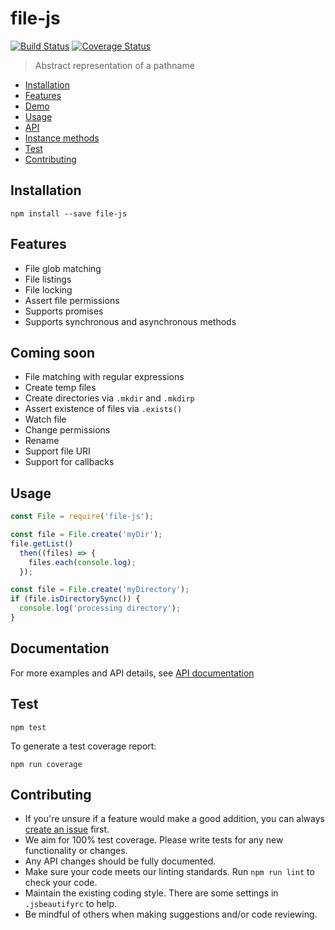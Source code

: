 # file-js

[![Build Status](https://travis-ci.org/nspragg/file-js.svg)](https://travis-ci.org/nspragg/file-js) [![Coverage Status](https://coveralls.io/repos/github/nspragg/file-js/badge.svg?branch=master)](https://coveralls.io/github/nspragg/file-js?branch=master)

> Abstract representation of a pathname

* [Installation](#installation)
* [Features](#features)
* [Demo](#demo)
* [Usage](#usage)
* [API](#api)
* [Instance methods](#instance-methods)
* [Test](#test)
* [Contributing](#contributing)

## Installation

```
npm install --save file-js
```

## Features

* File glob matching
* File listings
* File locking
* Assert file permissions
* Supports promises
* Supports synchronous and asynchronous methods

## Coming soon

* File matching with regular expressions
* Create temp files
* Create directories via `.mkdir` and `.mkdirp`
* Assert existence of files via `.exists()`
* Watch file
* Change permissions
* Rename
* Support file URI
* Support for callbacks

## Usage

```js
const File = require('file-js');

const file = File.create('myDir');
file.getList()
  then((files) => {
    files.each(console.log);
  });

const file = File.create('myDirectory');
if (file.isDirectorySync()) {
  console.log('processing directory');
}
```

## Documentation
For more examples and API details, see [API documentation](https://nspragg.github.io/file-js/)

## Test

```
npm test
```

To generate a test coverage report:

```
npm run coverage
```
## Contributing

* If you're unsure if a feature would make a good addition, you can always [create an issue](https://github.com/nspragg/file-js/issues/new) first.
* We aim for 100% test coverage. Please write tests for any new functionality or changes.
* Any API changes should be fully documented.
* Make sure your code meets our linting standards. Run `npm run lint` to check your code.
* Maintain the existing coding style. There are some settings in `.jsbeautifyrc` to help.
* Be mindful of others when making suggestions and/or code reviewing.
